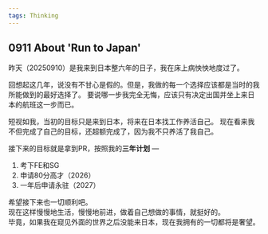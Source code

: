 ```yaml
---
tags: Thinking
---
```


## 0911 About 'Run to Japan'

昨天（20250910）是我来到日本整六年的日子，我在床上病怏怏地度过了。

回想起这几年，说没有不甘心是假的。但是，我做的每一个选择应该都是当时的我所能做到的最好选择了。
要说哪一步我完全无悔，应该只有决定出国并坐上来日本的航班这一步而已。

短视如我，当初的目标只是来到日本，将来在日本找工作养活自己。
现在看来我不但完成了自己的目标，还超额完成了，因为我不只养活了我自己。

接下来的目标就是拿到PR，按照我的**三年计划** —  
1. 考下FE和SG
2. 申请80分高才（2026）
3. 一年后申请永驻（2027）

希望接下来也一切顺利吧。  
现在这样慢慢地生活，慢慢地前进，做着自己想做的事情，就挺好的。  
毕竟，如果我在窥见外面的世界之后没能来日本，现在我拥有的一切都将是奢望。
